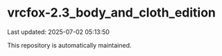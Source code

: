 # vrcfox-2.3_body_and_cloth_edition

Last updated: 2025-07-02 05:13:50

This repository is automatically maintained.
